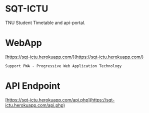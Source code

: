 # SQT-ICTU
TNU Student Timetable and api-portal.

# WebApp
[https://sqt-ictu.herokuapp.com/](https://sqt-ictu.herokuapp.com/)
```
Support PWA - Progressive Web Application Technology
```

# API Endpoint
[https://sqt-ictu.herokuapp.com/api.php](https://sqt-ictu.herokuapp.com/api.php)
